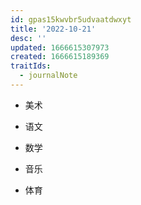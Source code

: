 ```yaml
---
id: gpas15kwvbr5udvaatdwxyt
title: '2022-10-21'
desc: ''
updated: 1666615307973
created: 1666615189369
traitIds:
  - journalNote
---
```


- 美术

- 语文

- 数学

- 音乐

- 体育

